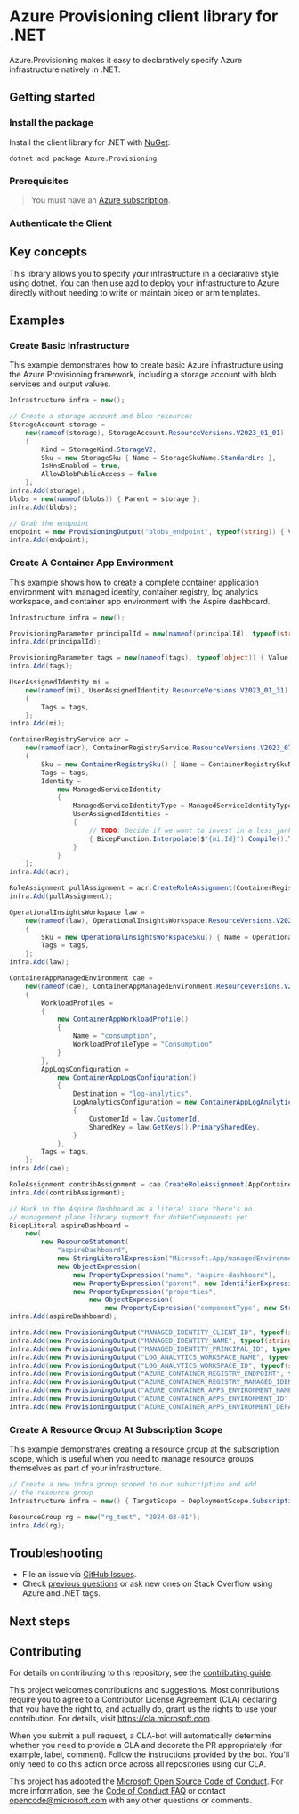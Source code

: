 # Azure Provisioning client library for .NET

Azure.Provisioning makes it easy to declaratively specify Azure infrastructure natively in .NET.

## Getting started

### Install the package

Install the client library for .NET with [NuGet](https://www.nuget.org/ ):

```dotnetcli
dotnet add package Azure.Provisioning
```

### Prerequisites

> You must have an [Azure subscription](https://azure.microsoft.com/free/dotnet/).

### Authenticate the Client

## Key concepts

This library allows you to specify your infrastructure in a declarative style using dotnet.  You can then use azd to deploy your infrastructure to Azure directly without needing to write or maintain bicep or arm templates.

## Examples

### Create Basic Infrastructure

This example demonstrates how to create basic Azure infrastructure using the Azure Provisioning framework, including a storage account with blob services and output values.

```C# Snippet:ProvisioningBasic
Infrastructure infra = new();

// Create a storage account and blob resources
StorageAccount storage =
    new(nameof(storage), StorageAccount.ResourceVersions.V2023_01_01)
    {
        Kind = StorageKind.StorageV2,
        Sku = new StorageSku { Name = StorageSkuName.StandardLrs },
        IsHnsEnabled = true,
        AllowBlobPublicAccess = false
    };
infra.Add(storage);
blobs = new(nameof(blobs)) { Parent = storage };
infra.Add(blobs);

// Grab the endpoint
endpoint = new ProvisioningOutput("blobs_endpoint", typeof(string)) { Value = storage.PrimaryEndpoints.BlobUri };
infra.Add(endpoint);
```

### Create A Container App Environment

This example shows how to create a complete container application environment with managed identity, container registry, log analytics workspace, and container app environment with the Aspire dashboard.

```C# Snippet:ProvisioningContainerApp
Infrastructure infra = new();

ProvisioningParameter principalId = new(nameof(principalId), typeof(string)) { Value = "" };
infra.Add(principalId);

ProvisioningParameter tags = new(nameof(tags), typeof(object)) { Value = new BicepDictionary<string>() };
infra.Add(tags);

UserAssignedIdentity mi =
    new(nameof(mi), UserAssignedIdentity.ResourceVersions.V2023_01_31)
    {
        Tags = tags,
    };
infra.Add(mi);

ContainerRegistryService acr =
    new(nameof(acr), ContainerRegistryService.ResourceVersions.V2023_07_01)
    {
        Sku = new ContainerRegistrySku() { Name = ContainerRegistrySkuName.Basic },
        Tags = tags,
        Identity =
            new ManagedServiceIdentity
            {
                ManagedServiceIdentityType = ManagedServiceIdentityType.SystemAssignedUserAssigned,
                UserAssignedIdentities =
                {
                    // TODO: Decide if we want to invest in a less janky way to use expressions as keys
                    { BicepFunction.Interpolate($"{mi.Id}").Compile().ToString(), new UserAssignedIdentityDetails() }
                }
            }
    };
infra.Add(acr);

RoleAssignment pullAssignment = acr.CreateRoleAssignment(ContainerRegistryBuiltInRole.AcrPull, mi);
infra.Add(pullAssignment);

OperationalInsightsWorkspace law =
    new(nameof(law), OperationalInsightsWorkspace.ResourceVersions.V2023_09_01)
    {
        Sku = new OperationalInsightsWorkspaceSku() { Name = OperationalInsightsWorkspaceSkuName.PerGB2018 },
        Tags = tags,
    };
infra.Add(law);

ContainerAppManagedEnvironment cae =
    new(nameof(cae), ContainerAppManagedEnvironment.ResourceVersions.V2024_03_01)
    {
        WorkloadProfiles =
        {
            new ContainerAppWorkloadProfile()
            {
                Name = "consumption",
                WorkloadProfileType = "Consumption"
            }
        },
        AppLogsConfiguration =
            new ContainerAppLogsConfiguration()
            {
                Destination = "log-analytics",
                LogAnalyticsConfiguration = new ContainerAppLogAnalyticsConfiguration()
                {
                    CustomerId = law.CustomerId,
                    SharedKey = law.GetKeys().PrimarySharedKey,
                }
            },
        Tags = tags,
    };
infra.Add(cae);

RoleAssignment contribAssignment = cae.CreateRoleAssignment(AppContainersBuiltInRole.Contributor, mi);
infra.Add(contribAssignment);

// Hack in the Aspire Dashboard as a literal since there's no
// management plane library support for dotNetComponents yet
BicepLiteral aspireDashboard =
    new(
        new ResourceStatement(
            "aspireDashboard",
            new StringLiteralExpression("Microsoft.App/managedEnvironments/dotNetComponents@2024-02-02-preview"),
            new ObjectExpression(
                new PropertyExpression("name", "aspire-dashboard"),
                new PropertyExpression("parent", new IdentifierExpression(cae.BicepIdentifier)),
                new PropertyExpression("properties",
                    new ObjectExpression(
                        new PropertyExpression("componentType", new StringLiteralExpression("AspireDashboard")))))));
infra.Add(aspireDashboard);

infra.Add(new ProvisioningOutput("MANAGED_IDENTITY_CLIENT_ID", typeof(string)) { Value = mi.ClientId });
infra.Add(new ProvisioningOutput("MANAGED_IDENTITY_NAME", typeof(string)) { Value = mi.Name });
infra.Add(new ProvisioningOutput("MANAGED_IDENTITY_PRINCIPAL_ID", typeof(string)) { Value = mi.PrincipalId });
infra.Add(new ProvisioningOutput("LOG_ANALYTICS_WORKSPACE_NAME", typeof(string)) { Value = law.Name });
infra.Add(new ProvisioningOutput("LOG_ANALYTICS_WORKSPACE_ID", typeof(string)) { Value = law.Id });
infra.Add(new ProvisioningOutput("AZURE_CONTAINER_REGISTRY_ENDPOINT", typeof(string)) { Value = acr.LoginServer });
infra.Add(new ProvisioningOutput("AZURE_CONTAINER_REGISTRY_MANAGED_IDENTITY_ID", typeof(string)) { Value = mi.Id });
infra.Add(new ProvisioningOutput("AZURE_CONTAINER_APPS_ENVIRONMENT_NAME", typeof(string)) { Value = cae.Name });
infra.Add(new ProvisioningOutput("AZURE_CONTAINER_APPS_ENVIRONMENT_ID", typeof(string)) { Value = cae.Id });
infra.Add(new ProvisioningOutput("AZURE_CONTAINER_APPS_ENVIRONMENT_DEFAULT_DOMAIN", typeof(string)) { Value = cae.DefaultDomain });
```

### Create A Resource Group At Subscription Scope

This example demonstrates creating a resource group at the subscription scope, which is useful when you need to manage resource groups themselves as part of your infrastructure.

```C# Snippet:ProvisioningResourceGroup
// Create a new infra group scoped to our subscription and add
// the resource group
Infrastructure infra = new() { TargetScope = DeploymentScope.Subscription };

ResourceGroup rg = new("rg_test", "2024-03-01");
infra.Add(rg);
```

## Troubleshooting

-   File an issue via [GitHub Issues](https://github.com/Azure/azure-sdk-for-net/issues).
-   Check [previous questions](https://stackoverflow.com/questions/tagged/azure+.net) or ask new ones on Stack Overflow using Azure and .NET tags.

## Next steps

## Contributing

For details on contributing to this repository, see the [contributing
guide][cg].

This project welcomes contributions and suggestions. Most contributions
require you to agree to a Contributor License Agreement (CLA) declaring
that you have the right to, and actually do, grant us the rights to use
your contribution. For details, visit <https://cla.microsoft.com>.

When you submit a pull request, a CLA-bot will automatically determine
whether you need to provide a CLA and decorate the PR appropriately
(for example, label, comment). Follow the instructions provided by the
bot. You'll only need to do this action once across all repositories
using our CLA.

This project has adopted the [Microsoft Open Source Code of Conduct][coc]. For
more information, see the [Code of Conduct FAQ][coc_faq] or contact
<opencode@microsoft.com> with any other questions or comments.

<!-- LINKS -->
[cg]: https://github.com/Azure/azure-sdk-for-net/blob/main/sdk/resourcemanager/Azure.ResourceManager/docs/CONTRIBUTING.md
[coc]: https://opensource.microsoft.com/codeofconduct/
[coc_faq]: https://opensource.microsoft.com/codeofconduct/faq/

